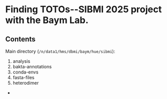 # Finding TOTOs--SIBMI 2025 project with the Baym Lab.

## Contents
Main directory (`/n/data1/hms/dbmi/baym/hue/sibmi`):
1. analysis
2. bakta-annotations
3. conda-envs
4. fasta-files
5. heterodimer
- 